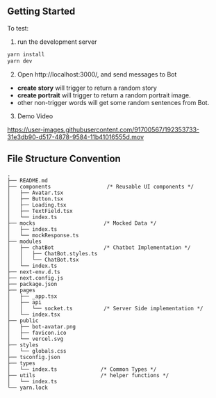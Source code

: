 ## Getting Started

To test:

1. run the development server

```bash
yarn install
yarn dev
```

2. Open http://localhost:3000/, and send messages to Bot

- **create story** will trigger to return a random story
- **create portrait** will trigger to return a random portrait image.
- other non-trigger words will get some random sentences from Bot.

3. Demo Video

https://user-images.githubusercontent.com/91700567/192353733-31e3db90-d517-4878-9584-11b41016555d.mov

## File Structure Convention

```
.
├── README.md
├── components                  /* Reusable UI components */
│   ├── Avatar.tsx
│   ├── Button.tsx
│   ├── Loading.tsx
│   ├── TextField.tsx
│   └── index.ts
├── mocks                      /* Mocked Data */
│   ├── index.ts
│   └── mockResponse.ts
├── modules
│   ├── chatBot                /* Chatbot Implementation */
│   │   ├── ChatBot.styles.ts
│   │   └── ChatBot.tsx
│   └── index.ts
├── next-env.d.ts
├── next.config.js
├── package.json
├── pages
│   ├── _app.tsx
│   ├── api
│   │   └── socket.ts          /* Server Side implementation */
│   └── index.tsx
├── public
│   ├── bot-avatar.png
│   ├── favicon.ico
│   └── vercel.svg
├── styles
│   └── globals.css
├── tsconfig.json
├── types
│   └── index.ts              /* Common Types */
├── utils                     /* helper functions */
│   └── index.ts
└── yarn.lock

```
